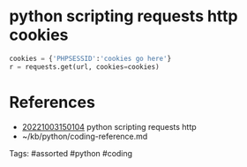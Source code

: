 # python scripting requests http cookies
```python
cookies = {'PHPSESSID':'cookies go here'}
r = requests.get(url, cookies=cookies)
```

# References
- [20221003150104](/zet/20221003150104/README.md) python scripting requests http
- ~/kb/python/coding-reference.md

Tags:
    #assorted #python #coding
